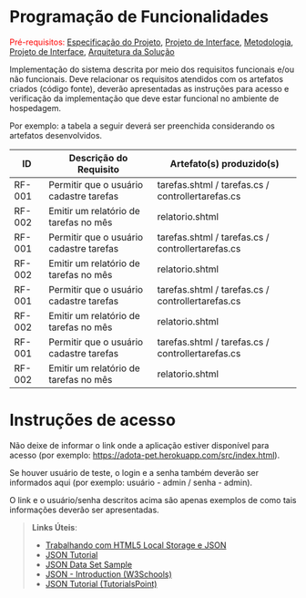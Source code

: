 # Programação de Funcionalidades

<span style="color:red">Pré-requisitos: <a href="2-Especificação do Projeto.md"> Especificação do Projeto</a></span>, <a href="3-Projeto de Interface.md"> Projeto de Interface</a>, <a href="4-Metodologia.md"> Metodologia</a>, <a href="3-Projeto de Interface.md"> Projeto de Interface</a>, <a href="5-Arquitetura da Solução.md"> Arquitetura da Solução</a>

Implementação do sistema descrita por meio dos requisitos funcionais e/ou não funcionais. Deve relacionar os requisitos atendidos com os artefatos criados (código fonte), deverão apresentadas as instruções para acesso e verificação da implementação que deve estar funcional no ambiente de hospedagem.

Por exemplo: a tabela a seguir deverá ser preenchida considerando os artefatos desenvolvidos.

|ID    | Descrição do Requisito  | Artefato(s) produzido(s) |
|------|-----------------------------------------|----|
|RF-001| Permitir que o usuário cadastre tarefas | tarefas.shtml / tarefas.cs / controllertarefas.cs | 
|RF-002| Emitir um relatório de tarefas no mês   | relatorio.shtml |
|RF-001| Permitir que o usuário cadastre tarefas | tarefas.shtml / tarefas.cs / controllertarefas.cs | 
|RF-002| Emitir um relatório de tarefas no mês   | relatorio.shtml |
|RF-001| Permitir que o usuário cadastre tarefas | tarefas.shtml / tarefas.cs / controllertarefas.cs | 
|RF-002| Emitir um relatório de tarefas no mês   | relatorio.shtml |
|RF-001| Permitir que o usuário cadastre tarefas | tarefas.shtml / tarefas.cs / controllertarefas.cs | 
|RF-002| Emitir um relatório de tarefas no mês   | relatorio.shtml |

# Instruções de acesso

Não deixe de informar o link onde a aplicação estiver disponível para acesso (por exemplo: https://adota-pet.herokuapp.com/src/index.html).

Se houver usuário de teste, o login e a senha também deverão ser informados aqui (por exemplo: usuário - admin / senha - admin).

O link e o usuário/senha descritos acima são apenas exemplos de como tais informações deverão ser apresentadas.

> **Links Úteis**:
>
> - [Trabalhando com HTML5 Local Storage e JSON](https://www.devmedia.com.br/trabalhando-com-html5-local-storage-e-json/29045)
> - [JSON Tutorial](https://www.w3resource.com/JSON)
> - [JSON Data Set Sample](https://opensource.adobe.com/Spry/samples/data_region/JSONDataSetSample.html)
> - [JSON - Introduction (W3Schools)](https://www.w3schools.com/js/js_json_intro.asp)
> - [JSON Tutorial (TutorialsPoint)](https://www.tutorialspoint.com/json/index.htm)
